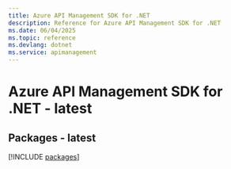 ```yaml
---
title: Azure API Management SDK for .NET
description: Reference for Azure API Management SDK for .NET
ms.date: 06/04/2025
ms.topic: reference
ms.devlang: dotnet
ms.service: apimanagement
---
```

# Azure API Management SDK for .NET - latest
## Packages - latest
[!INCLUDE [packages](api-management-index.md)]